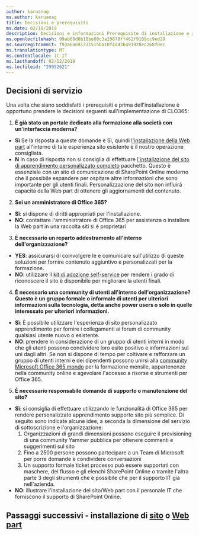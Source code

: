 ```yaml
---
author: karuanag
ms.author: karuanag
title: Decisioni e prerequisiti
ms.date: 02/10/2019
description: Decisioni e informazioni Prerequisite di installazione e apprendimento personalizzato
ms.openlocfilehash: 99ab08d8b18be00c3a29878ff462f9109cc9ed29
ms.sourcegitcommit: f93a6a691331515ba10f4d43b491928ec268f0ec
ms.translationtype: MT
ms.contentlocale: it-IT
ms.lasthandoff: 02/12/2019
ms.locfileid: "29952621"
---
```

## <a name="service-decisions"></a>Decisioni di servizio

Una volta che siano soddisfatti i prerequisiti e prima dell'installazione è opportuno prendere le decisioni seguenti sull'implementazione di CLO365:

1. **È già stato un portale dedicato alla formazione alla società con un'interfaccia moderna?**

- **Sì** Se la risposta a queste domande è Sì, quindi [l'installazione della Web part](installwebpart.md) all'interno di tale esperienza sito esistente è il nostro operazione consigliata.
- **N** In caso di risposta non si consiglia di effettuare [l'installazione del sito di apprendimento personalizzato completo](installsitepackage.md) pacchetto.  Questo è essenziale con un sito di comunicazione di SharePoint Online moderno che il possibile espandere per ospitare altre informazioni che sono importante per gli utenti finali.  Personalizzazione del sito non influirà capacità della Web part di ottenere gli aggiornamenti del contenuto. 

2. **Sei un amministratore di Office 365?**

- **Sì**: si dispone di diritti appropriati per l'installazione.
- **NO**: contattare l'amministratore di Office 365 per assistenza o installare la Web part in una raccolta siti si è proprietari

3. **È necessario un reparto addestramento all'interno dell'organizzazione?**

- **YES**: assicurarsi di coinvolgere le e comunicare sull'utilizzo di queste soluzioni per fornire contenuto aggiuntivo e personalizzati per la formazione.
- **NO**: utilizzare il [kit di adozione self-service](driveadoption.md) per rendere i grado di riconoscere il sito è disponibile per migliorare la utenti finali.

4. **È necessario una community di utenti all'interno dell'organizzazione?  Questo è un gruppo formale o informale di utenti per ulteriori informazioni sulla tecnologia, detta anche power users o solo in quelle interessato per ulteriori informazioni.**

- **Sì**: È possibile utilizzare l'esperienza di sito personalizzato apprendimento per fornire i collegamenti ai forum di community qualsiasi utente nuovo o esistente.
- **NO**: prendere in considerazione di un gruppo di utenti interni in modo che gli utenti possono condividere loro esito positivo e informazioni sul uni dagli altri.  Se non si dispone di tempo per coltivare e rafforzare un gruppo di utenti interni e dei dipendenti possono unirsi alla [community Microsoft Office 365 mondo](https://aka.ms/O365Champions) per la formazione mensile, appartenenze nella community online e agevolare l'accesso a risorse e strumenti per Office 365.

5.  **È necessario responsabile domande di supporto o manutenzione del sito?**

- **Sì**: si consiglia di effettuare utilizzando le funzionalità di Office 365 per rendere personalizzato apprendimento supporto sito più semplice.  Di seguito sono indicate alcune idee, a seconda la dimensione del servizio di sottoscrizione e l'organizzazione:
    1. Organizzazioni di grandi dimensioni possono eseguire il provisioning di una community Yammer pubblica per ottenere commenti e suggerimenti sul sito
    2. Fino a 2500 persone possono partecipare a un Team di Microsoft per porre domande e condividere conversazioni
    3. Un supporto formale ticket processo può essere supportati con maschere, del flusso e gli elenchi SharePoint Online o tramite l'altra parte 3 degli strumenti che è possibile che per il supporto IT già nell'azienda. 
- **NO**: illustrare l'installazione del sito/Web part con il personale IT che forniscono il supporto di SharePoint Online.  

## <a name="next-steps---siteinstallsitepackagemd-or-webpartinstallwebpartmd-installation"></a>Passaggi successivi - installazione di [sito](installsitepackage.md) o [Web part](installwebpart.md)